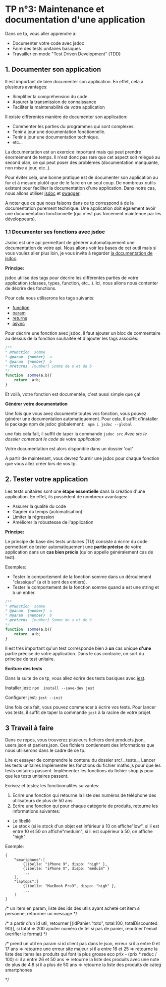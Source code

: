 
# TP n°3: Maintenance et documentation d'une application

Dans ce tp, vous aller apprendre à:
- Documenter votre code avec jsdoc
- Faire des tests unitaires basiques
- Travailler en mode "Test Driven Development" (TDD)

## 1. Documenter son application

Il est important de bien documenter son application. En effet, cela à plusieurs avantages:
- Simplifier la compréhension du code
- Assurer la transmission de connaissance
- Faciliter la maintenabilité de votre application

Il existe différentes manière de documenter son application:
- Commenter les parties du programmes qui sont complexes.
- Tenir à jour une documentation fonctionnelle.
- Tenir à jour une documentation technique.
- etc...

La documentation est un exercice important mais qui peut prendre énormément de temps. Il n'est donc pas rare que cet aspect soit relégué au second plan, ce qui peut poser des problèmes (documentation manquante, non mise à jour, etc..). 

Pour éviter cela, une bonne pratique est de documenter son application au fur et à mesure plutôt que de le faire en un seul coup.  De nombreux outils existent pour faciliter la documentation d'une application. Dans notre cas, nous allons utiliser [jsdoc](https://www.npmjs.com/package/jsdoc) et [swagger](https://swagger.io/).

A noter que ce que nous faisons dans ce tp correspond à de la documentation purement technique. Une application doit également avoir une documentation fonctionnelle (qui n'est pas forcement maintenue par les développeurs).

### 1.1 Documenter ses fonctions avec jsdoc

Jsdoc est une api permettant de générer automatiquement une documentation de votre api. Nous allons voir les bases de cet outil mais si vous voulez aller plus loin, je vous invite à regarder [la documentation de jsdoc](https://jsdoc.app/).

**Principe:**

jsdoc utilise des tags pour décrire les différentes parties de votre application (classes, types, function, etc...). Ici, nous allons nous contenter de décrire des fonctions.

Pour cela nous utiliserons les tags suivants:
- [function](https://jsdoc.app/tags-function.html)
- [param](https://jsdoc.app/tags-param.html)
 - [returns](https://jsdoc.app/tags-returns.html)
  - [async](https://jsdoc.app/tags-async.html)

Pour décrire une fonction avec jsdoc, il faut ajouter un bloc de commentaire au dessus de la fonction souhaitée et d'ajouter les tags associés:
```javascript
/** 
* @function  somme
* @param  {number}  a
* @param  {number}  b
* @returns  {number} Somme de a et de b
*/
function  somme(a,b){
	return  a+b;
}
```

Et voilà, votre fonction est documentée, c'est aussi simple que ça!

**Générer votre documentation**

Une fois que vous avez documenté toutes vos fonction, vous pouvez générer une documentation automatiquement. Pour cela, il suffit d'installer le package npm de jsdoc globalement:
``` npm i jsdoc --global```

une fois cela fait, il suffit de taper la commande
`jsdoc src`
*Avec src le dossier contenant le code de votre application*

Votre documentation est alors disponible dans un dossier 'out'

A partir de maintenant, vous devrez fournir une jsdoc pour chaque fonction que vous allez créer lors de vos tp.

## 2. Tester votre application

Les tests unitaires sont une **étape essentielle** dans la création d'une application. En effet, ils possèdent de nombreux avantages:
- Assurer la qualité du code
- Gagner du temps (automatisation)
- Limiter la régression
- Améliorer la robustesse de l'application

**Principe:**

Le principe de base des tests unitaires (TU) consiste à écrire du code permettant de tester automatiquement une **partie précise** de votre application dans un **cas bien précis** (qu'on appelle généralement cas de test).

Exemples: 
- Tester le comportement de la fonction somme dans un déroulement "classique" (a et b sont des entiers).
-  Tester le comportement de la fonction somme quand a est une string et b un entier.

```javascript
/** 
* @function  somme
* @param  {number}  a
* @param  {number}  b
* @returns  {number} Somme de a et de b
*/
function  somme(a,b){
	return  a+b;
}
```

Il est très important qu'un test corresponde bien à **un** cas unique **d'une** partie précise de votre application. Dans le cas contraire, on sort du principe de test unitaire.

**Ecriture des tests**

Dans la suite de ce tp, vous allez écrire des tests basiques avec [jest](https://jestjs.io/fr/).

Installer jest:
`npm  install --save-dev jest`

Configurer jest:
`jest --init`

Une fois cela fait, vous pouvez commencer à écrire vos tests. 
Pour lancer vos tests, il suffit de taper la commande `jest` à la racine de votre projet.

## 3 Travail à faire

Dans ce repos, vous trouverez plusieurs fichiers dont products.json, users.json et paniers.json.
Ces fichiers contiennent des informations que nous utiliserons dans le cadre de ce tp.

Lire et essayer de comprendre le contenu du dossier src/\_\_tests\_\_
Lancer les tests unitaires
Implémenter les fonctions du fichier maths.js pour que les tests unitaires passent.
Implémenter les fonctions du fichier shop.js pour que les tests unitaires passent.

Ecrivez et testez les fonctionnalités suivantes:

1. Ecrire une fonction qui retourne la liste des numéros de téléphone des utilisateurs de plus de 50 ans 
2. Ecrire une fonction qui pour chaque catégorie de produits, retourne les informations suivantes:
- Le libellé
- Le stock (si le stock d'un objet est inférieur à 10 on affiche"low", si il est entre 10 et 50 on affiche"meduim", si il est supérieur à 50, on affiche "high"

Exemple:
```
{
	"smartphone":[
	    {libelle: "iPhone 9", dispo: "high" },
   	    {libelle: "iPhone X", dispo: "meduim" }
   	    ...
	],
	"laptops":[
		{libelle: "MacBook Pro9", dispo: "high" },
		...
	]
}

```



/*
un item en param, liste des ids des utils ayant acheté cet item
si personne, retourner un message
*/

/* a partir d'un id util, retourner [{idPanier:"toto", total:100, totalDiscounted: 90}], 
si total => 200 ajouter numéro de tel
si pas de panier, reoutner l'email (verifier le format)
*/

/* prend un util en param
si id client pas dans le json, erreur
si il a entre 0 et 17 ans => retourne une erreur site majeur
si il a entre 18 et 25 => retourne la liste des items les produits qui font la plus grosse eco prix - (prix * reduc / 100)
si il a entre 26 et 50 ans => retourne la liste des produits avec une note de plus de 4.8
si il a plus de 50 ans => retourne la liste des produits de categ smartphones

*/
